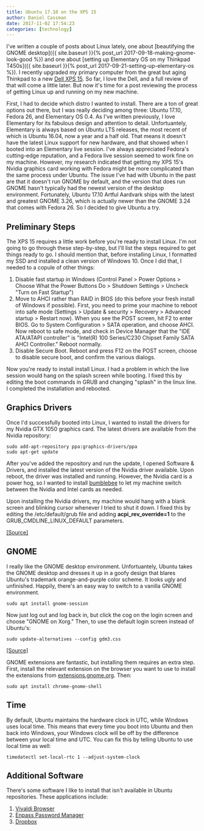 ```yaml
---
title: Ubuntu 17.10 on the XPS 15
author: Daniel Cassman
date: 2017-11-02 17:54:23
categories: [technology]
---
```


I've written a couple of posts about Linux lately, one about [beautifying the GNOME desktop]({{ site.baseurl }}{% post_url 2017-09-18-making-gnome-look-good %}) and one about [setting up Elementary OS on my Thinkpad T450s]({{ site.baseurl }}{% post_url 2017-09-21-setting-up-elementary-os %}). I recently upgraded my primary computer from the great but aging Thinkpad to a new [Dell XPS 15](http://www.dell.com/en-us/member/shop/dell-laptops/xps-15/spd/xps-15-9560-laptop/dncwxb1608v2). So far, I love the Dell, and a full review of that will come a little later. But now it's time for a post reviewing the process of getting Linux up and running on my new machine.

First, I had to decide which distro I wanted to install. There are a ton of great options out there, but I was really deciding among three: Ubuntu 17.10, Fedora 26, and Elementary OS 0.4. As I've written previously, I love Elementary for its fabulous design and attention to detail. Unfortuantely, Elementary is always based on Ubuntu LTS releases, the most recent of which is Ubuntu 16.04, now a year and a half old. That means it doesn't have the latest Linux support for new hardware, and that showed when I booted into an Elementary live session. I've always appreciated Fedora's cutting-edge reputation, and a Fedora live session seemed to work fine on my machine. However, my research indicated that getting my XPS 15's Nvidia graphics card working with Fedora might be more complicated than the same process under Ubuntu. The issue I've had with Ubuntu in the past are that it doesn't run GNOME by default, and the version that does run GNOME hasn't typically had the newest version of the desktop environment. Fortunately, Ubuntu 17.10 Artful Aardvark ships with the latest and greatest GNOME 3.26, which is actually newer than the GNOME 3.24 that comes with Fedora 26. So I decided to give Ubuntu a try.

Preliminary Steps
-----------------

The XPS 15 requires a little work before you're ready to install Linux. I'm not going to go through these step-by-step, but I'll list the steps required to get things ready to go. I should mention that, before installing Linux, I formatted my SSD and installed a clean version of Windows 10. Once I did that, I needed to a copule of other things:

1. Disable fast startup in Windows (Control Panel > Power Options > Choose What the Power Buttons Do > Shutdown Settings > Uncheck "Turn on Fast Startup")
2. Move to AHCI rather than RAID in BIOS (do this before your fresh install of Windows if possible). First, you need to prime your machine to reboot into safe mode (Settings > Update & security > Recovery > Advanced startup > Restart now). When you see the POST screen, hit F2 to enter BIOS. Go to System Configuration > SATA operation, and choose AHCI. Now reboot to safe mode, and check in Device Manager that the "IDE ATA/ATAPI controller" is "Intel(R) 100 Series/C230 Chipset Family SATA AHCI Controller." Reboot normally.
3. Disable Secure Boot. Reboot and press F12 on the POST screen, choose to disable secure boot, and confirm the various dialogs.

Now you're ready to install install Linux. I had a problem in which the live session would hang on the splash screen while booting. I fixed this by editing the boot commands in GRUB and changing "splash" in the linux line. I completed the installation and rebooted.

Graphics Drivers
----------------
Once I'd successfully booted into Linux, I wanted to install the drivers for my Nvidia GTX 1050 graphics card. The latest drivers are available from the Nvidia repository:

```
sudo add-apt-repository ppa:graphics-drivers/ppa
sudo apt-get update
```

After you've added the repository and run the update, I opened Software & Drivers, and installed the latest version of the Nvidia driver available. Upon reboot, the driver was installed and running. However, the Nvidia card is a power hog, so I wanted to install [bumblebee](https://bumblebee-project.org/) to let my machine switch between the Nvidia and Intel cards as needed.

Upon installing the Nvidia drivers, my machine would hang with a blank screen and blinking cursor whenever I tried to shut it down. I fixed this by editing the /etc/default/grub file and adding **acpi_rev_override=1** to the GRUB_CMDLINE_LINUX_DEFAULT parameters.

[\[Source\]](https://askubuntu.com/questions/951415/ubuntu-16-04-hangs-on-shutdown-restart)

GNOME
-----
I really like the GNOME desktop environment. Unfortuantely, Ubuntu takes the GNOME desktop and dresses it up in a goofy design that blares Ubuntu's trademark orange-and-purple color scheme. It looks ugly and unfinished. Happily, there's an easy way to switch to a vanilla GNOME environment.

```
sudo apt install gnome-session
```

Now just log out and log back in, but click the cog on the login screen and choose "GNOME on Xorg." Then, to use the default login screen instead of Ubuntu's:

```
sudo update-alternatives --config gdm3.css
```

[\[Source\]](http://www.omgubuntu.co.uk/2017/10/install-vanilla-gnome-shell-ubuntu-17-10)

GNOME extensions are fantastic, but installing them requires an extra step. First, install the relevant extension on the browser you want to use to install the extensions from [extensions.gnome.org](http://extensions.gnome.org). Then:

```
sudo apt install chrome-gnome-shell
```

Time
----
By default, Ubuntu maintains the hardware clock in UTC, while Windows uses local time. This means that every time you boot into Ubuntu and then back into Windows, your Windows clock will be off by the difference between your local time and UTC. You can fix this by telling Ubuntu to use local time as well:

```
timedatectl set-local-rtc 1 --adjust-system-clock
```

Additional Software
-------------------
There's some software I like to install that isn't available in Ubuntu repositories. These applications include:

1. [Vivaldi Browser](https://vivaldi.com/download/)
2. [Enpass Password Manager](https://www.enpass.io/kb/how-to-install-on-linux/)
3. [Dropbox](https://www.dropbox.com/install)
